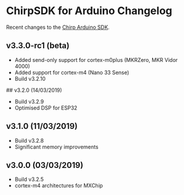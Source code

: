 # ChirpSDK for Arduino Changelog

Recent changes to the [Chirp Arduino SDK](https://developers.chirp.io/docs).

## v3.3.0-rc1 (beta)
 - Added send-only support for cortex-m0plus (MKRZero, MKR Vidor 4000)
 - Added support for cortex-m4 (Nano 33 Sense)
 - Build v3.2.10

## v3.2.0 (14/03/2019)

 - Build v3.2.9
 - Optimised DSP for ESP32

## v3.1.0 (11/03/2019)

 - Build v3.2.8
 - Significant memory improvements

## v3.0.0 (03/03/2019)

 - Build v3.2.5
 - cortex-m4 architectures for MXChip
